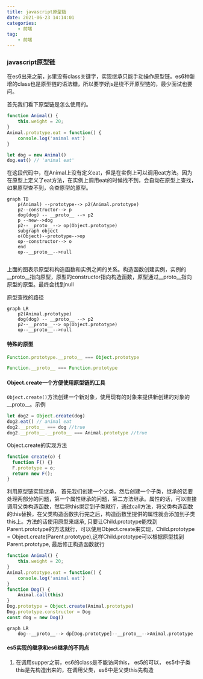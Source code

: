 ```yaml
---
title: javascript原型链
date: 2021-06-23 14:14:01
categories:
    - 前端
tag: 
    - 前端
---
```

### javascript原型链
在es6出来之前，js里没有class关键字，实现继承只能手动操作原型链。es6种新增的class也是原型链的语法糖，所以要学好js是绕不开原型链的，最少面试也要问。

首先我们看下原型链是怎么使用的。
```javascript
function Animal() {
    this.weight = 20;
}
Animal.prototype.eat = function() {
    console.log('animal eat')
}

let dog = new Animal()
dog.eat() // 'animal eat'
```
在这段代码中，在Animal上没有定义eat，但是在实例上可以调用eat方法。因为在原型上定义了eat方法，在实例上调用eat的时候找不到，会自动在原型上查找，如果原型查不到，会查原型的原型。

```mermaid
graph TD
    p(Animal) --prototype--> p2(Animal.prototype)
    p2--constructor--> p
    dog(dog) -- __proto__ --> p2
    p --new-->dog
    p2--__proto__--> op(Object.prototype)
    subgraph object
    o(Object)--prototype-->op
    op--constructor--> o
    end
    op--__proto__-->null


```
上面的图表示原型和构造函数和实例之间的关系。构造函数创建实例，实例的__proto__指向原型，原型的constructor指向构造函数，原型通过__proto__指向原型的原型。最终会找到null

原型查找的路径
```mermaid
graph LR
    p2(Animal.prototype)
    dog(dog) -- __proto__ --> p2
    p2--__proto__--> op(Object.prototype)
    op--__proto__-->null
```

#### 特殊的原型

```javascript
Function.prototype.__proto__ === Object.prototype 

Function.__proto__ === Function.prototype
```

#### Object.create一个方便使用原型链的工具
`Object.create()`方法创建一个新对象，使用现有的对象来提供新创建的对象的__proto__。示例
```javascript
let dog2 = Object.create(dog)
dog2.eat() // animal eat
dog2.__proto__ === dog //true
dog2.__proto__.__proto__ === Animal.prototype //true
```
Object.create的实现方法
```javascript
function create(o) {
  function F() {}
  F.prototype = o;
  return new F();
}
```
利用原型链实现继承， 首先我们创建一个父类。然后创建一个子类，继承的话要处理两部分的问题，第一个属性继承的问题，第二方法继承。属性的话，可以直接调用父类构造函数，然后将this绑定到子类就行，通过call方法，将父类构造函数的this替换，在父类构造函数执行完之后，构造函数里提供的属性就会添加到子类this上。方法的话使用原型来继承, 只要让Child.prototype能找到Parent.prototype的方法就行，可以使用Object.create来实现，Child.prototype = Object.create(Parent.prototype),这样Child.prototype可以根据原型找到Parent.prototype, 最后修正构造函数就行
```javascript
function Animal() {
    this.weight = 20;
}
Animal.prototype.eat = function() {
    console.log('animal eat')
}
function Dog() {
    Animal.call(this)
}
Dog.prototype = Object.create(Animal.prototype)
Dog.prototype.constructor = Dog
const dog = new Dog()
```
```mermaid
graph LR
    dog--__proto__--> dp[Dog.prototype]--__proto__-->Animal.prototype
```

#### es5实现的继承和es6继承的不同点
1. 在调用supper之前，es6的class是不能访问this， es5的可以， es5中子类this是先构造出来的，在调用父类，es6中是父类this先构造